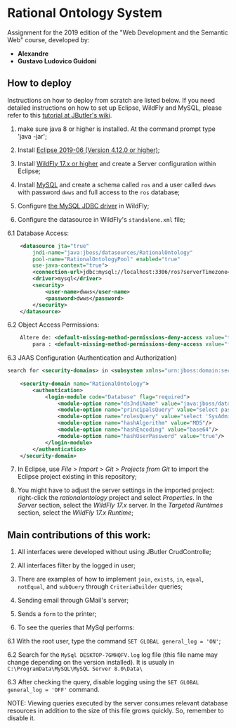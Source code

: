 # Rational Ontology System
Assignment for the 2019 edition of the "Web Development and the Semantic Web" course, developed by:
* **Alexandre**
* **Gustavo Ludovico Guidoni**

## How to deploy

Instructions on how to deploy from scratch are listed below. If you need detailed instructions on how to set up Eclipse, WildFly and MySQL, please refer to this [tutorial at JButler's wiki](https://github.com/dwws-ufes/jbutler/wiki/Tutorial%3A-a-Java-EE-Web-Profile-application-with-JButler%2C-part-1).

1. make sure java 8 or higher is installed. At the command prompt type 'java -jar';

2. Install [Eclipse 2019-06 (Version 4.12.0 or higher)](http://www.eclipse.org/);

3. Install [WildFly 17.x or higher](http://wildfly.org) and create a Server configuration within Eclipse;

4. Install [MySQL](http://www.mysql.com/products/community/) and create a schema called `ros` and a user called `dwws` with password `dwws` and full access to the `ros` database;

5. Configure [the MySQL JDBC driver](http://dev.mysql.com/downloads/connector/j/) in WildFly;

6. Configure the datasource in WildFly's `standalone.xml` file;

6.1 Database Access:
```XML
  	<datasource jta="true"
		jndi-name="java:jboss/datasources/RationalOntology"
		pool-name="RationalOntologyPool" enabled="true"
		use-java-context="true">
		<connection-url>jdbc:mysql://localhost:3306/ros?serverTimezone=UTC</connection-url>
		<driver>mysql</driver>
		<security>
			<user-name>dwws</user-name>
			<password>dwws</password>
		</security>
	</datasource>
```

6.2 Object Access Permissions:
```XML
	Altere de: <default-missing-method-permissions-deny-access value="true"/>
	    para : <default-missing-method-permissions-deny-access value="false"/>
```

6.3 JAAS Configuration (Authentication and Authorization)
```XML
search for <security-domains> in <subsystem xmlns="urn:jboss:domain:security:x.x"> tag (x.x is the version), and add:
	
	<security-domain name="RationalOntology">
		<authentication>
			<login-module code="Database" flag="required">
				<module-option name="dsJndiName" value="java:jboss/datasources/RationalOntology"/>
				<module-option name="principalsQuery" value="select password from user where email=?"/>
				<module-option name="rolesQuery" value="select 'SysAdmin', 'Roles' from user where email=?"/>
				<module-option name="hashAlgorithm" value="MD5"/>
				<module-option name="hashEncoding" value="base64"/>
				<module-option name="hashUserPassword" value="true"/>
			</login-module>
		</authentication>
	</security-domain>
```


7. In Eclipse, use _File_ > _Import_ > _Git_ > _Projects from Git_ to import the Eclipse project existing in this repository;

8. You might have to adjust the server settings in the imported project: right-click the _rationalontology_ project and select _Properties_. In the _Server_ section, select the _WildFly 17.x_ server. In the _Targeted Runtimes_ section, select the _WildFly 17.x Runtime_;

## Main contributions of this work:
1. All interfaces were developed without using JButler CrudControlle;

2. All interfaces filter by the logged in user;

3. There are examples of how to implement `join`, `exists`, `in`, `equal`, `notEqual`, and `subQuery` through `CriteriaBuilder` queries;

4. Sending email through GMail's server;

5. Sends a `form` to the printer;

6. To see the queries that MySql performs:

6.1 With the root user, type the command `SET GLOBAL general_log = 'ON'`;

6.2 Search for the `MySql DESKTOP-7GMHQFV.log` log file (this file name may change depending on the version installed). It is usualy in `C:\ProgramData\MySQL\MySQL Server 8.0\Data\`

6.3 After checking the query, disable logging using the `SET GLOBAL general_log = 'OFF'` command.

NOTE: Viewing queries executed by the server consumes relevant database resources in addition to the size of this file grows quickly. So, remember to disable it.
